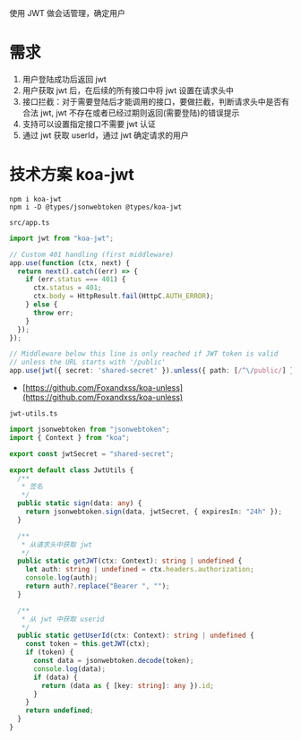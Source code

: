 

使用 JWT 做会话管理，确定用户

# 需求

1. 用户登陆成功后返回 jwt
2. 用户获取 jwt 后，在后续的所有接口中将 jwt 设置在请求头中
3. 接口拦截：对于需要登陆后才能调用的接口，要做拦截，判断请求头中是否有合法 jwt, jwt 不存在或者已经过期则返回(需要登陆)的错误提示
4. 支持可以设置指定接口不需要 jwt 认证
5. 通过 jwt 获取 userId，通过 jwt 确定请求的用户

# 技术方案 koa-jwt

```
npm i koa-jwt
npm i -D @types/jsonwebtoken @types/koa-jwt
```


`src/app.ts`

```ts
import jwt from "koa-jwt";

// Custom 401 handling (first middleware)
app.use(function (ctx, next) {
  return next().catch((err) => {
    if (err.status === 401) {
      ctx.status = 401;
      ctx.body = HttpResult.fail(HttpC.AUTH_ERROR);
    } else {
      throw err;
    }
  });
});

// Middleware below this line is only reached if JWT token is valid
// unless the URL starts with '/public'
app.use(jwt({ secret: 'shared-secret' }).unless({ path: [/^\/public/] }));
```


- [https://github.com/Foxandxss/koa-unless](https://github.com/Foxandxss/koa-unless)



`jwt-utils.ts`

```ts
import jsonwebtoken from "jsonwebtoken";
import { Context } from "koa";

export const jwtSecret = "shared-secret";

export default class JwtUtils {
  /**
   * 签名
   */
  public static sign(data: any) {
    return jsonwebtoken.sign(data, jwtSecret, { expiresIn: "24h" });
  }

  /**
   * 从请求头中获取 jwt
   */
  public static getJWT(ctx: Context): string | undefined {
    let auth: string | undefined = ctx.headers.authorization;
    console.log(auth);
    return auth?.replace("Bearer ", "");
  }

  /**
   * 从 jwt 中获取 userid
   */
  public static getUserId(ctx: Context): string | undefined {
    const token = this.getJWT(ctx);
    if (token) {
      const data = jsonwebtoken.decode(token);
      console.log(data);
      if (data) {
        return (data as { [key: string]: any }).id;
      }
    }
    return undefined;
  }
}

```
